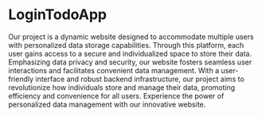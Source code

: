 # LoginTodoApp


Our project is a dynamic website designed to accommodate multiple users with personalized data storage capabilities. Through this platform, each user gains access to a secure and individualized space to store their data. Emphasizing data privacy and security, our website fosters seamless user interactions and facilitates convenient data management. With a user-friendly interface and robust backend infrastructure, our project aims to revolutionize how individuals store and manage their data, promoting efficiency and convenience for all users. Experience the power of personalized data management with our innovative website.
